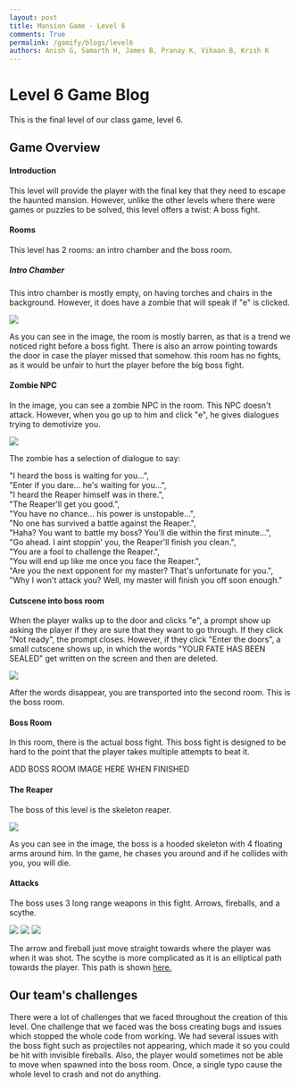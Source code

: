 ```yaml
---
layout: post
title: Mansion Game - Level 6
comments: True
permalink: /gamify/blogs/level6
authors: Anish G, Samarth H, James B, Pranay K, Vihaan B, Krish K
---
```


# Level 6 Game Blog

This is the final level of our class game, level 6. 

## Game Overview

#### Introduction

This level will provide the player with the final key that they need to escape the haunted mansion. However, unlike the other levels where there were games or puzzles to be solved, this level offers a twist: A boss fight.

#### Rooms

This level has 2 rooms: an intro chamber and the boss room.

##### Intro Chamber

This intro chamber is mostly empty, on having torches and chairs in the background. However, it does have a zombie that will speak if "e" is clicked. 


![]({{site.baseurl}}/images/MansionGameBlog/IntroChamberWithStuff.png)

As you can see in the image, the room is mostly barren, as that is a trend we noticed right before a boss fight. There is also an arrow pointing towards the door in case the player missed that somehow. this room has no fights, as it would be unfair to hurt the player before the big boss fight. 

#### Zombie NPC

In the image, you can see a zombie NPC in the room. This NPC doesn't attack. However, when you go up to him and click "e", he gives dialogues trying to demotivize you. 

![]({{site.baseurl}}/images/MansionGameBlog/ZombieDialogueBlog.png)

The zombie has a selection of dialogue to say:

"I heard the boss is waiting for you...",  
"Enter if you dare... he's waiting for you...",  
"I heard the Reaper himself was in there.",  
"The Reaper'll get you good.",  
"You have no chance... his power is unstopable...",  
"No one has survived a battle against the Reaper.",  
"Haha? You want to battle my boss? You'll die within the first minute...",  
"Go ahead. I aint stoppin' you, the Reaper'll finish you clean.",  
"You are a fool to challenge the Reaper.",  
"You will end up like me once you face the Reaper.",  
"Are you the next opponent for my master? That's unfortunate for you.",  
"Why I won't attack you? Well, my master will finish you off soon enough."  

#### Cutscene into boss room

When the player walks up to the door and clicks "e", a prompt show up asking the player if they are sure that they want to go through. If they click "Not ready", the prompt closes. However, if they click "Enter the doors", a small cutscene shows up, in which the words "YOUR FATE HAS BEEN SEALED" get written on the screen and then are deleted.

![]({{site.baseurl}}/images/MansionGameBlog/CutsceneToBoss.png)

After the words disappear, you are transported into the second room. This is the boss room.

#### Boss Room

In this room, there is the actual boss fight. This boss fight is designed to be hard to the point that the player takes multiple attempts to beat it. 

ADD BOSS ROOM IMAGE HERE WHEN FINISHED

#### The Reaper

The boss of this level is the skeleton reaper. 

![]({{site.baseurl}}/images/mansionGame/Reaper.png)

As you can see in the image, the boss is a hooded skeleton with 4 floating arms around him. In the game, he chases you around and if he collides with you, you will die. 

#### Attacks

The boss uses 3 long range weapons in this fight. Arrows, fireballs, and a scythe. 

![]({{site.baseurl}}/images/mansionGame/arrow.png)
![]({{site.baseurl}}/images/mansionGame/fireball.png)
![]({{site.baseurl}}/images/MansionGameBlog/ScytheForBlog.jpg)

The arrow and fireball just move straight towards where the player was when it was shot. The scythe is more complicated as it is an elliptical path towards the player. This path is shown [here.](https://www.desmos.com/calculator/9nzlkqn87k)

## Our team's challenges

There were a lot of challenges that we faced throughout the creation of this level. 
One challenge that we faced was the boss creating bugs and issues which stopped the whole code from working. 
We had several issues with the boss fight such as projectiles not appearing, which made it so you could be hit with invisible fireballs. 
Also, the player would sometimes not be able to move when spawned into the boss room. 
Once, a single typo cause the whole level to crash and not do anything. 